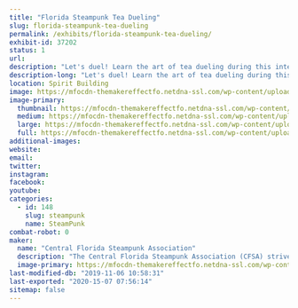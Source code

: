 ```yaml
---
title: "Florida Steampunk Tea Dueling"
slug: florida-steampunk-tea-dueling
permalink: /exhibits/florida-steampunk-tea-dueling/
exhibit-id: 37202
status: 1
url: 
description: "Let's duel! Learn the art of tea dueling during this interactive competition of skill and unwavering nerve. "
description-long: "Let's duel! Learn the art of tea dueling during this interactive competition of skill and unwavering nerve. Hosted by the Central Florida Steampunk Association, after a short presentation of the rules, duelists will take their seats to compete. Spaces are limited. Volunteer duelists will have the opportunity to register at the beginning of the duel. Must be 18 years or older. May your biscuits be crisp and your nom absolutely sublime!"
location: Spirit Building
image: https://mfocdn-themakereffectfo.netdna-ssl.com/wp-content/uploads/2017/10/Adobe-Spark-3-1-1024x576.jpg
image-primary:
  thumbnail: https://mfocdn-themakereffectfo.netdna-ssl.com/wp-content/uploads/2017/10/Adobe-Spark-3-1-150x150.jpg
  medium: https://mfocdn-themakereffectfo.netdna-ssl.com/wp-content/uploads/2017/10/Adobe-Spark-3-1-300x169.jpg
  large: https://mfocdn-themakereffectfo.netdna-ssl.com/wp-content/uploads/2017/10/Adobe-Spark-3-1-1024x576.jpg
  full: https://mfocdn-themakereffectfo.netdna-ssl.com/wp-content/uploads/2017/10/Adobe-Spark-3-1.jpg
additional-images:
website: 
email: 
twitter: 
instagram: 
facebook: 
youtube: 
categories:
  - id: 148
    slug: steampunk
    name: SteamPunk
combat-robot: 0
maker:
  name: "Central Florida Steampunk Association"
  description: "The Central Florida Steampunk Association (CFSA) strives to bring Steampunk to anyone who is interested in the genre, or interested in learning how we make our props and costumes.  Our members have experience in leather working, jewelry making, sewing, prop making, simple wearable electronics, and much more.  We frequently hold classes in an effort to share our knowledge base and encourage learners to try new skills.  We'll have several items on display to showcase some of the skills and classes we have to offer.  "
  image-primary: https://mfocdn-themakereffectfo.netdna-ssl.com/wp-content/uploads/2017/10/Adobe-Spark-1-300x300.jpg
last-modified-db: "2019-11-06 10:58:31"
last-exported: "2020-15-07 07:56:14"
sitemap: false
---
```

